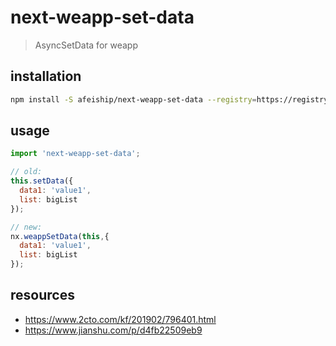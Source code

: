 # next-weapp-set-data
> AsyncSetData for weapp

## installation
```bash
npm install -S afeiship/next-weapp-set-data --registry=https://registry.npm.taobao.org
```

## usage
```js
import 'next-weapp-set-data';

// old:
this.setData({
  data1: 'value1',
  list: bigList
});

// new:
nx.weappSetData(this,{
  data1: 'value1',
  list: bigList
});
```

## resources
- https://www.2cto.com/kf/201902/796401.html
- https://www.jianshu.com/p/d4fb22509eb9
